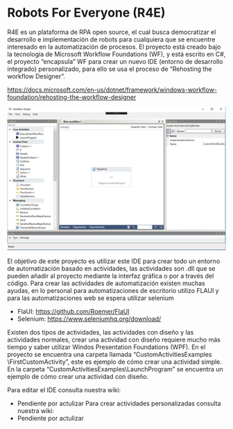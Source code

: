 Robots For Everyone (R4E)
======


R4E es un plataforma de RPA open source, el cual busca democratizar el desarrollo e implementación de robots para cualquiera que se encuentre interesado en la automatización de procesos.
El proyecto está creado bajo la tecnología de Microsoft Workflow Foundations (WF), y está escrito en C#, el proyecto “encapsula” WF para crear un nuevo IDE (entorno de desarrollo integrado) personalizado, para ello se usa el proceso de “Rehosting the workflow Designer”.

https://docs.microsoft.com/en-us/dotnet/framework/windows-workflow-foundation/rehosting-the-workflow-designer


![alt text](https://github.com/Caduar/RobotsForEveryone/blob/master/ImgGuide/R4E%20MainWindow.PNG)

El objetivo de este proyecto es utilizar este IDE para crear todo un entorno de automatización basado en actividades, las actividades son .dll que se pueden añadir al proyecto mediante la interfaz gráfica o por a través del código.
Para crear las actividades de automatización existen muchas ayudas, en lo personal para automatizaciones de escritorio utilizo FLAUI y para las automatizaciones web se espera utilizar selenium

* FlaUI: https://github.com/Roemer/FlaUI
* Selenium: https://www.seleniumhq.org/download/

Existen dos tipos de actividades, las actividades con diseño y las actividades normales, crear una actividad con diseño requiere mucho más tiempo y saber utilizar Windos Presentation Foundations (WPF). En el proyecto se encuentra una carpeta llamada “CustomActivitiesExamples \FirstCustomActivity”, este es ejemplo de cómo crear una actividad simple.
En la carpeta “CustomActivitiesExamples\LaunchProgram” se encuentra un ejemplo de cómo crear una actividad con diseño.

Para editar el IDE consulta nuestra wiki:
* Pendiente por actulizar
Para crear actividades personalizadas consulta nuestra wiki:
* Pendiente por actulizar